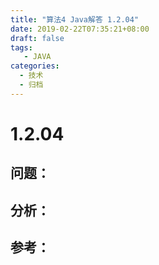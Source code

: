 ```yaml
---
title: "算法4 Java解答 1.2.04"
date: 2019-02-22T07:35:21+08:00
draft: false
tags:
   - JAVA
categories:
  - 技术
  - 归档
---
```



# 1.2.04

## 问题：


## 分析：


## 参考：


